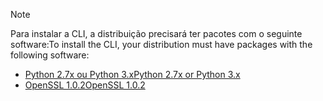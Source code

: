 > [!NOTE]
> <span data-ttu-id="590bb-101">Para instalar a CLI, a distribuição precisará ter pacotes com o seguinte software:</span><span class="sxs-lookup"><span data-stu-id="590bb-101">To install the CLI, your distribution must have packages with the following software:</span></span>
> * [<span data-ttu-id="590bb-102">Python 2.7x ou Python 3.x</span><span class="sxs-lookup"><span data-stu-id="590bb-102">Python 2.7x or Python 3.x</span></span>](https://ww.python.org/downloads/)
> * [<span data-ttu-id="590bb-103">OpenSSL 1.0.2</span><span class="sxs-lookup"><span data-stu-id="590bb-103">OpenSSL 1.0.2</span></span>](https://www.openssl.org/source/)
